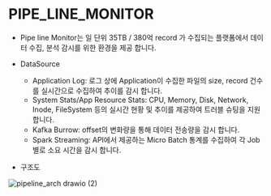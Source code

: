 # PIPE_LINE_MONITOR

- Pipe line Monitor는 일 단위 35TB / 380억 record 가 수집되는 플랫폼에서 데이터 수집, 분석 감시를 위한 환경을 제공 합니다.

- DataSource
    - Application Log: 로그 상에 Application이 수집한 파일의 size, record 건수를 실시간으로 수집하여 추이를 감시 합니다.
    - System Stats/App Resource Stats: CPU, Memory, Disk, Network, Inode, FileSystem 등의 실시간 현황 및 추이를 제공하여 트러블 슈팅을 지원 합니다.
    - Kafka Burrow: offset의 변화량을 통해 데이터 전송량을 감시 합니다.
    - Spark Streaming: API에서 제공하는 Micro Batch 통계를 수집하여 각 Job 별로 소요 시간을 감시 합니다.
- 구조도

![pipeline_arch drawio (2)](https://user-images.githubusercontent.com/86950682/219941664-28fc0a2b-e6e6-4e54-9431-468c66b7b7a9.png)
